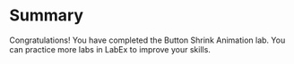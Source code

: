 # Summary

Congratulations! You have completed the Button Shrink Animation lab. You can practice more labs in LabEx to improve your skills.
